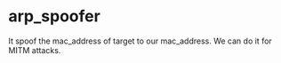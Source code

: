 # arp_spoofer
It spoof the mac_address of target to our mac_address. We can do it for MITM attacks.
